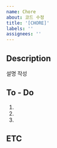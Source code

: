 ```yaml
---
name: Chore
about: 코드 수정
title: '[CHORE]'
labels: ''
assignees: ''
---
```


## Description

설명 작성

## To - Do

1.
2.
3.

## ETC
